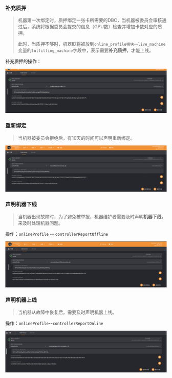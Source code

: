 ###  补充质押

> 机器第一次绑定时，质押绑定一张卡所需要的DBC，当机器被委员会审核通过后，系统将根据委员会提交的信息（GPU数）检查并增加卡数对应的质押。
>
> 此时，当质押不够时，机器ID将被放到`online_profile模块`--`live_machine`变量的`fulfilling_machine`字段中，表示需要**补充质押**，才能上线。

补充质押的操作：

![image-20210628174246842](maintain_machine.assets/image-20210628174246842.png)



### 重新绑定

> 当机器被委员会拒绝后，有10天的时间可以声明重新绑定。

![image-20210628173325854](maintain_machine.assets/image-20210628173325854.png)



### 声明机器下线

> 当机器出现故障时，为了避免被举报，机器维护者需要及时声明**机器下线**，来及时处理机器问题。

操作：`onlineProfile` -- `controllerReportOffline`

![image-20210628174652781](maintain_machine.assets/image-20210628174652781.png)

### 声明机器上线

> 当机器从故障中恢复后，需要及时声明机器上线。

操作：`onlineProfile`--`controllerReportOnline`

![image-20210628174734910](maintain_machine.assets/image-20210628174734910.png)


